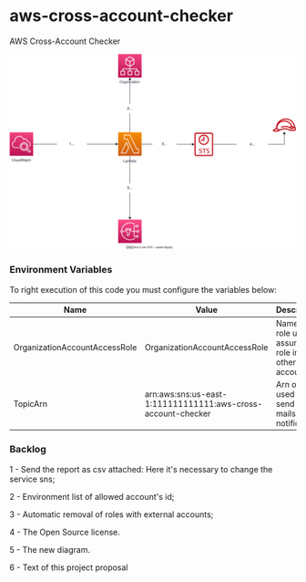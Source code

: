 # aws-cross-account-checker
AWS Cross-Account Checker

![General](/imgs/projeto.svg)

### Environment Variables
To right execution of this code you must configure the variables below:

| Name                          | Value                                                                 | Description                                        |
|-------------------------------|-----------------------------------------------------------------------|----------------------------------------------------|
| OrganizationAccountAccessRole | OrganizationAccountAccessRole                                         | Name of role used to assume role in others account |
| TopicArn                      | arn:aws:sns:us-east-1:111111111111:aws-cross-account-checker | Arn of topic used to send e-mails notification     |


### Backlog

1 - Send the report as csv attached: Here it's necessary to change the service sns;

2 - Environment list of allowed account's id;

3 - Automatic removal of roles with external accounts;

4 - The Open Source license.

5 - The new diagram.

6 - Text of this project proposal